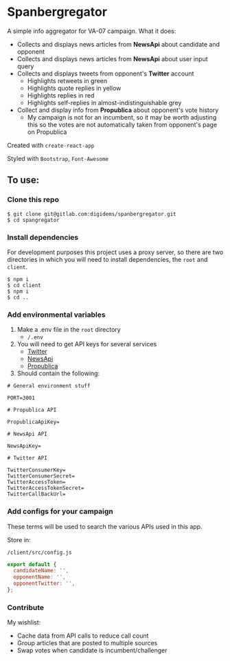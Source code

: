# Spanbergregator

A simple info aggregator for VA-07 campaign. What it does:

* Collects and displays news articles from **NewsApi** about candidate and opponent
* Collects and displays news articles from **NewsApi** about user input query
* Collects and displays tweets from opponent's **Twitter** account
  * Highlights retweets in green
  * Highlights quote replies in yellow
  * Highlights replies in red
  * Highlights self-replies in almost-indistinguishable grey
* Collect and display info from **Propublica** about opponent's vote history
  * My campaign is not for an incumbent, so it may be worth adjusting this so the votes are not automatically taken from opponent's page on Propublica

Created with `create-react-app`

Styled with `Bootstrap`, `Font-Awesome`

## To use:

### Clone this repo

```
$ git clone git@gitlab.com:digidems/spanbergregator.git
$ cd spangregator
```

### Install dependencies

For development purposes this project uses a proxy server, so there are two directories in which you will need to install dependencies, the `root` and `client`.

```
$ npm i
$ cd client
$ npm i
$ cd ..
```

### Add environmental variables

1. Make a .env file in the `root` directory
    * `/.env`
1. You will need to get API keys for several services
    * [Twitter](https://developer.twitter.com/en/docs.html)
    * [NewsApi](https://newsapi.org/register)
    * [Propublica](https://www.propublica.org/datastore/api/propublica-congress-api)
1. Should contain the following:


```
# General environment stuff

PORT=3001

# Propublica API

PropublicaApiKey=

# NewsApi API

NewsApiKey=

# Twitter API

TwitterConsumerKey=
TwitterConsumerSecret=
TwitterAccessToken=
TwitterAccessTokenSecret=
TwitterCallBackUrl=
```

### Add configs for your campaign

These terms will be used to search the various APIs used in this app.

Store in:

`/client/src/config.js`

```javascript
export default {
  candidateName: '',
  opponentName: '',
  opponentTwitter: '',
};
```
### Contribute

My wishlist:

* Cache data from API calls to reduce call count
* Group articles that are posted to multiple sources
* Swap votes when candidate is incumbent/challenger
